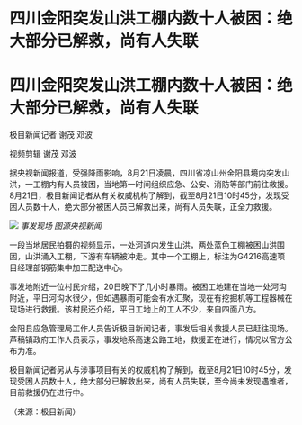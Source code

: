 # 四川金阳突发山洪工棚内数十人被困：绝大部分已解救，尚有人失联

# 四川金阳突发山洪工棚内数十人被困：绝大部分已解救，尚有人失联

极目新闻记者 谢茂 邓波

视频剪辑 谢茂 邓波

据央视新闻报道，受强降雨影响，8月21日凌晨，四川省凉山州金阳县境内突发山洪，一工棚内有人员被困，当地第一时间组织应急、公安、消防等部门前往救援。8月21日，极目新闻记者从有关权威机构了解到，截至8月21日10时45分，发现受困人员数十人，绝大部分被困人员已解救出来，尚有人员失联，正全力救援。

![](https://inews.gtimg.com/om_bt/OpSel5gOOokfxSecFo_uwmOEUZ7shod9kOqoX5VHht8tMAA/1000)
_事发现场 图源央视新闻_

一段当地居民拍摄的视频显示，一处河道内发生山洪，两处蓝色工棚被困山洪围困，山洪涌入工棚，下游有车辆被冲走。其中一个工棚上，标注为G4216高速项目经理部钢筋集中加工配送中心。

事发地附近一位村民介绍，20日晚下了几小时暴雨。被困工地建在当地一处河沟附近，平日河沟水很少，但如遇暴雨可能会有水汇聚，现在有挖掘机等工程器械在现场进行救援。该村民还介绍，平日工地上的工人不少，来自四面八方。

金阳县应急管理局工作人员告诉极目新闻记者，事发后相关救援人员已赶往现场。芦稿镇政府工作人员表示，事发地系高速公路工地，救援正在进行，情况以官方公布为准。

极目新闻记者另从与涉事项目有关的权威机构了解到，截至8月21日10时45分，发现受困人员数十人，绝大部分已解救出来，尚有人员失联，至今尚未发现遇难者，目前救援仍在进行中。

（来源：极目新闻）

